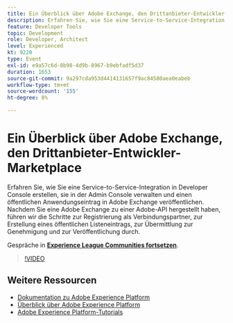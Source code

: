 ```yaml
---
title: Ein Überblick über Adobe Exchange, den Drittanbieter-Entwickler-Marketplace
description: Erfahren Sie, wie Sie eine Service-to-Service-Integration in Developer Console erstellen, sie in der Admin Console verwalten und einen öffentlichen Anwendungseintrag in Adobe Exchange veröffentlichen. Nachdem Sie eine Adobe Exchange zu einer Adobe-API hergestellt haben, führen wir die Schritte zur Registrierung als Verbindungspartner, zur Erstellung eines öffentlichen Listeneintrags, zur Übermittlung zur Genehmigung und zur Veröffentlichung durch.
feature: Developer Tools
topic: Development
role: Developer, Architect
level: Experienced
kt: 9220
type: Event
exl-id: e9a57c6d-8b98-4d9b-8967-b9ebfadf5d37
duration: 1653
source-git-commit: 9a297cda953d4414131657f9ac84580aea0eabeb
workflow-type: tm+mt
source-wordcount: '155'
ht-degree: 8%

---
```


# Ein Überblick über Adobe Exchange, den Drittanbieter-Entwickler-Marketplace

Erfahren Sie, wie Sie eine Service-to-Service-Integration in Developer Console erstellen, sie in der Admin Console verwalten und einen öffentlichen Anwendungseintrag in Adobe Exchange veröffentlichen. Nachdem Sie eine Adobe Exchange zu einer Adobe-API hergestellt haben, führen wir die Schritte zur Registrierung als Verbindungspartner, zur Erstellung eines öffentlichen Listeneintrags, zur Übermittlung zur Genehmigung und zur Veröffentlichung durch.

Gespräche in **[Experience League Communities fortsetzen](https://adobe.ly/3ooiltm)**.

>[!VIDEO](https://video.tv.adobe.com/v/337841/?quality=12&learn=on&hidetitle=true)

## Weitere Ressourcen

- [Dokumentation zu Adobe Experience Platform](https://experienceleague.adobe.com/docs/experience-platform.html?lang=de)
- [Überblick über Adobe Experience Platform](https://experienceleague.adobe.com/docs/experience-platform/landing/home.html?lang=de)
- [Adobe Experience Platform-Tutorials](https://experienceleague.adobe.com/docs/platform-learn/tutorials/overview.html?lang=de)
